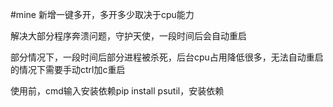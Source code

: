 #mine
新增一键多开，多开多少取决于cpu能力

解决大部分程序奔溃问题，守护天使，一段时间后会自动重启

部分情况下，一段时间后部分进程被杀死，后台cpu占用降低很多，无法自动重启的情况下需要手动ctrl加c重启

使用前，cmd输入安装依赖pip install psutil，安装依赖

